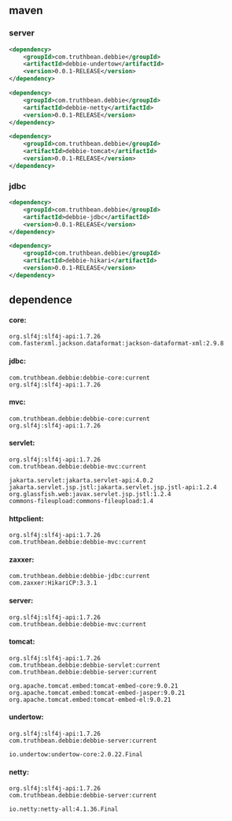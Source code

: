 ## maven

### server
```xml
<dependency>
    <groupId>com.truthbean.debbie</groupId>
    <artifactId>debbie-undertow</artifactId>
    <version>0.0.1-RELEASE</version>
</dependency>
```

```xml
<dependency>
    <groupId>com.truthbean.debbie</groupId>
    <artifactId>debbie-netty</artifactId>
    <version>0.0.1-RELEASE</version>
</dependency>
```

```xml
<dependency>
    <groupId>com.truthbean.debbie</groupId>
    <artifactId>debbie-tomcat</artifactId>
    <version>0.0.1-RELEASE</version>
</dependency>
```

### jdbc
```xml
<dependency>
    <groupId>com.truthbean.debbie</groupId>
    <artifactId>debbie-jdbc</artifactId>
    <version>0.0.1-RELEASE</version>
</dependency>
```
```xml
<dependency>
    <groupId>com.truthbean.debbie</groupId>
    <artifactId>debbie-hikari</artifactId>
    <version>0.0.1-RELEASE</version>
</dependency>
```

## dependence
#### core: 
    org.slf4j:slf4j-api:1.7.26
    com.fasterxml.jackson.dataformat:jackson-dataformat-xml:2.9.8

#### jdbc:
    com.truthbean.debbie:debbie-core:current
    org.slf4j:slf4j-api:1.7.26

#### mvc:
    com.truthbean.debbie:debbie-core:current
    org.slf4j:slf4j-api:1.7.26

#### servlet: 
    org.slf4j:slf4j-api:1.7.26
    com.truthbean.debbie:debbie-mvc:current

    jakarta.servlet:jakarta.servlet-api:4.0.2
    jakarta.servlet.jsp.jstl:jakarta.servlet.jsp.jstl-api:1.2.4
    org.glassfish.web:javax.servlet.jsp.jstl:1.2.4
    commons-fileupload:commons-fileupload:1.4
    
#### httpclient:
    org.slf4j:slf4j-api:1.7.26
    com.truthbean.debbie:debbie-mvc:current

#### zaxxer:
    com.truthbean.debbie:debbie-jdbc:current
    com.zaxxer:HikariCP:3.3.1
    
#### server:
    org.slf4j:slf4j-api:1.7.26
    com.truthbean.debbie:debbie-mvc:current
    
#### tomcat:
    org.slf4j:slf4j-api:1.7.26
    com.truthbean.debbie:debbie-servlet:current
    com.truthbean.debbie:debbie-server:current
    
    org.apache.tomcat.embed:tomcat-embed-core:9.0.21
    org.apache.tomcat.embed:tomcat-embed-jasper:9.0.21
    org.apache.tomcat.embed:tomcat-embed-el:9.0.21
    
#### undertow:
    org.slf4j:slf4j-api:1.7.26
    com.truthbean.debbie:debbie-server:current
    
    io.undertow:undertow-core:2.0.22.Final
    
#### netty:
    org.slf4j:slf4j-api:1.7.26
    com.truthbean.debbie:debbie-server:current
    
    io.netty:netty-all:4.1.36.Final
